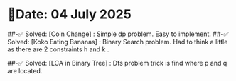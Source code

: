 # 🧠Date: 04 July 2025

\##-✅ Solved:
\[Coin Change] : Simple dp problem. Easy to implement.
##-✅ Solved:
\[Koko Eating Bananas] : Binary Search problem. Had to think a little as there are 2 constraints h and k .

\##-✅ Solved:
\[LCA in Binary Tree] : Dfs problem trick is find where p and q are located.

